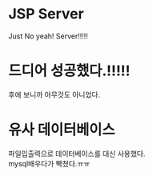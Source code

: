 # JSP Server

Just No yeah!
Server!!!!!

# 드디어 성공했다.!!!!!
후에 보니까 아무것도 아니었다.

# 유사 데이터베이스
파일입출력으로 데이터베이스를 대신 사용했다. <br>
mysql배우다가 빡쳤다.ㅠㅠ
